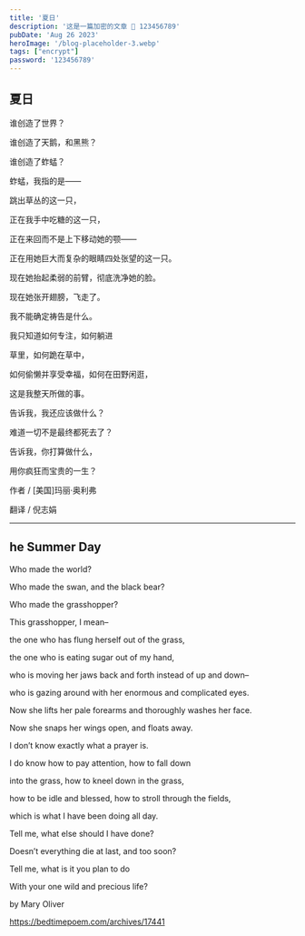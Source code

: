 ```yaml
---
title: '夏日'
description: '这是一篇加密的文章 🔑 123456789'
pubDate: 'Aug 26 2023'
heroImage: '/blog-placeholder-3.webp'
tags: ["encrypt"]
password: '123456789'
---
```


## 夏日

谁创造了世界？

谁创造了天鹅，和黑熊？

谁创造了蚱蜢？ 

蚱蜢，我指的是——

跳出草丛的这一只，

正在我手中吃糖的这一只，

正在来回而不是上下移动她的颚——

正在用她巨大而复杂的眼睛四处张望的这一只。

现在她抬起柔弱的前臂，彻底洗净她的脸。

现在她张开翅膀，飞走了。

我不能确定祷告是什么。

我只知道如何专注，如何躺进

草里，如何跪在草中，

如何偷懒并享受幸福，如何在田野闲逛，

这是我整天所做的事。

告诉我，我还应该做什么？

难道一切不是最终都死去了？

告诉我，你打算做什么，

用你疯狂而宝贵的一生？

作者 / [美国]玛丽·奥利弗

翻译 / 倪志娟

<hr> 

## he Summer Day

Who made the world?

Who made the swan, and the black bear?

Who made the grasshopper?

This grasshopper, I mean–

the one who has flung herself out of the grass,

the one who is eating sugar out of my hand,

who is moving her jaws back and forth instead of up and down–

who is gazing around with her enormous and complicated eyes.

Now she lifts her pale forearms and thoroughly washes her face.

Now she snaps her wings open, and floats away.

I don’t know exactly what a prayer is.

I do know how to pay attention, how to fall down

into the grass, how to kneel down in the grass,

how to be idle and blessed, how to stroll through the fields,

which is what I have been doing all day.

Tell me, what else should I have done?

Doesn’t everything die at last, and too soon?

Tell me, what is it you plan to do

With your one wild and precious life?

by Mary Oliver

https://bedtimepoem.com/archives/17441
